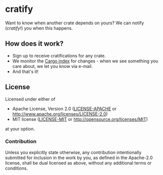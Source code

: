 # cratify

Want to know when another crate depends on yours?  We can notify (_cratify!_) you when this happens.

## How does it work?

* Sign up to receive cratifications for any crate.
* We monitor the [Cargo index](https://github.com/rust-lang/crates.io-index) for changes - when we see something you care about, we let you know via e-mail.
* And that's it!

## License

Licensed under either of

- Apache License, Version 2.0 ([LICENSE-APACHE](LICENSE-APACHE) or
  http://www.apache.org/licenses/LICENSE-2.0)
- MIT license ([LICENSE-MIT](LICENSE-MIT) or http://opensource.org/licenses/MIT)

at your option.

### Contribution

Unless you explicitly state otherwise, any contribution intentionally submitted
for inclusion in the work by you, as defined in the Apache-2.0 license, shall be
dual licensed as above, without any additional terms or conditions.
